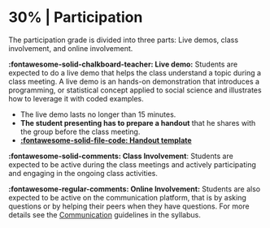 # 30% | Participation

The participation grade is divided into three parts: Live demos, class involvement, and online involvement.

**:fontawesome-solid-chalkboard-teacher: Live demo:** Students are expected to do a live demo that helps the class understand a topic during a class meeting. A live demo is an hands-on demonstration that introduces a programming, or statistical concept applied to social science and illustrates how to leverage it with coded examples.

- The live demo lasts no longer than 15 minutes.
- **The student presenting has to prepare a handout** that he shares with the group before the class meeting.
- [**:fontawesome-solid-file-code: Handout template**](https://colab.research.google.com/github/mickaeltemporao/ids-materials/blob/main/handout-template.ipynb)

**:fontawesome-solid-comments: Class Involvement**: Students are expected to be active during the class meetings and actively participating and engaging in the ongoing class activities.

**:fontawesome-regular-comments: Online Involvement:** Students are also expected to be active on the communication platform, that is by asking questions or by helping their peers when they have questions. For more details see the [Communication](../../#communication) guidelines in the syllabus.

